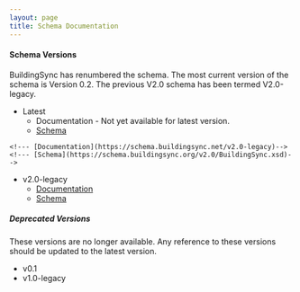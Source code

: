 ```yaml
---
layout: page
title: Schema Documentation
---
```


#### Schema Versions

BuildingSync has renumbered the schema. The most current version of the
schema is Version 0.2. The previous V2.0 schema has been termed V2.0-legacy.


- Latest
    - Documentation - Not yet available for latest version. 
    - [Schema](https://schema.buildingsync.net/latest/develop/BuildingSync.xsd)
<!--- v0.1-->
    <!--- [Documentation](https://schema.buildingsync.net/v2.0-legacy)-->
    <!--- [Schema](https://schema.buildingsync.org/v2.0/BuildingSync.xsd)-->
- v2.0-legacy 
    - [Documentation](https://schema.buildingsync.net/v2.0-legacy)
    - [Schema](https://schema.buildingsync.net/v2.0-legacy/BuildingSync.xsd)
    
##### Deprecated Versions

These versions are no longer available. Any reference to these versions
should be updated to the latest version.

- v0.1
- v1.0-legacy

